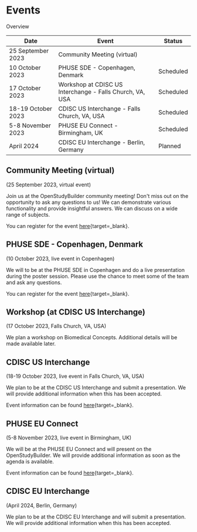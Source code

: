 # Events

Overview

Date | Event | Status 
-- | -- | -- 
25 September 2023 | Community Meeting (virtual)
10 October 2023 | PHUSE SDE  - Copenhagen, Denmark | Scheduled
17 October 2023 | Workshop at CDISC US Interchange - Falls Church, VA, USA | Scheduled
18-19 October 2023 | CDISC US Interchange - Falls Church, VA, USA | Scheduled
5-8 November 2023 | PHUSE EU Connect - Birmingham, UK | Scheduled
April 2024 | CDISC EU Interchange - Berlin, Germany | Planned

## Community Meeting (virtual)

(25 September 2023, virtual event)

Join us at the OpenStudyBuilder community meeting! Don't miss out on the opportunity to ask any questions to us! We can demonstrate various functionality and provide insightful answers. We can discuss on a wide range of subjects.

You can register for the event [here](https://www.linkedin.com/events/openstudybuildercommunitymeetin7105822303778689024/about/){target=_blank}.

## PHUSE SDE  - Copenhagen, Denmark

(10 October 2023, live event in Copenhagen)

We will to be at the PHUSE SDE in Copenhagen and do a live presentation during the poster session. Please use the chance to meet some of the team and ask any questions.

You can register for the event [here](https://www.phuse-events.org/attend/frontend/reg/thome.csp?pageID=20144&eventID=32){target=_blank}.

## Workshop (at CDISC US Interchange)

(17 October 2023, Falls Church, VA, USA)

We plan a workshop on Biomedical Concepts. Additional details will be made available later.

## CDISC US Interchange

(18-19 October 2023, live event in Falls Church, VA, USA)

We plan to be at the CDISC US Interchange and submit a presentation. We will provide additional information when this has been accepted.

Event information can be found [here](https://www.cdisc.org/events/interchange/2023-us-interchange){target=_blank}.

## PHUSE EU Connect

(5-8 November 2023, live event in Birmingham, UK)

We will be at the PHUSE EU Connect and will present on the OpenStudyBuilder. We will provide additional information as soon as the agenda is available.

Event information can be found [here](https://www.phuse-events.org/attend/frontend/reg/thome.csp?pageID=11403&eventID=19){target=_blank}.

## CDISC EU Interchange

(April 2024, Berlin, Germany)

We plan to be at the CDISC EU Interchange and will submit a presentation. We will provide additional information when this has been accepted.